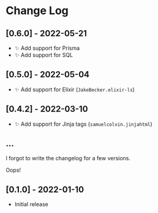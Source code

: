 # Change Log

## [0.6.0] - 2022-05-21

- :sparkles: Add support for Prisma
- :sparkles: Add support for SQL

## [0.5.0] - 2022-05-04

- :sparkles: Add support for Elixir (`JakeBecker.elixir-ls`)

## [0.4.2] - 2022-03-10

- :sparkles: Add support for Jinja tags (`samuelcolvin.jinjahtml`)

## ...

I forgot to write the changelog for a few versions.

Oops!

## [0.1.0] - 2022-01-10

- Initial release

